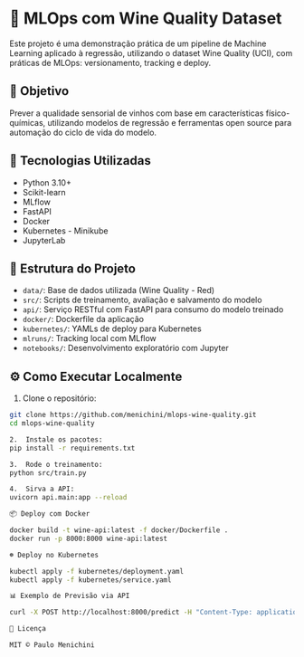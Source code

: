 # 🧪 MLOps com Wine Quality Dataset

Este projeto é uma demonstração prática de um pipeline de Machine Learning aplicado à regressão, utilizando o dataset Wine Quality (UCI), com práticas de MLOps: versionamento, tracking e deploy.

## 🎯 Objetivo

Prever a qualidade sensorial de vinhos com base em características físico-químicas, utilizando modelos de regressão e ferramentas open source para automação do ciclo de vida do modelo.

## 🚀 Tecnologias Utilizadas

- Python 3.10+
- Scikit-learn
- MLflow
- FastAPI
- Docker
- Kubernetes - Minikube
- JupyterLab

## 🧱 Estrutura do Projeto

- `data/`: Base de dados utilizada (Wine Quality - Red)
- `src/`: Scripts de treinamento, avaliação e salvamento do modelo
- `api/`: Serviço RESTful com FastAPI para consumo do modelo treinado
- `docker/`: Dockerfile da aplicação
- `kubernetes/`: YAMLs de deploy para Kubernetes
- `mlruns/`: Tracking local com MLflow
- `notebooks/`: Desenvolvimento exploratório com Jupyter

## ⚙️ Como Executar Localmente

1. Clone o repositório:

```bash
git clone https://github.com/menichini/mlops-wine-quality.git
cd mlops-wine-quality

2.	Instale os pacotes:
pip install -r requirements.txt

3.	Rode o treinamento:
python src/train.py

4.	Sirva a API:
uvicorn api.main:app --reload

📦 Deploy com Docker

docker build -t wine-api:latest -f docker/Dockerfile .
docker run -p 8000:8000 wine-api:latest

☸️ Deploy no Kubernetes

kubectl apply -f kubernetes/deployment.yaml
kubectl apply -f kubernetes/service.yaml

📊 Exemplo de Previsão via API

curl -X POST http://localhost:8000/predict -H "Content-Type: application/json" -d '{"features": [7.4, 0.7, 0, 1.9, 0.076, 11, 34, 0.9978, 3.51, 0.56, 9.4]}'

📄 Licença

MIT © Paulo Menichini

```
